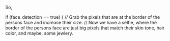 So, 

  if (face_detection == true) {
    // Grab the pixels that are at the border of the persons face and increase their size.
    // Now we have a selfie, where the border of the persons face are just big pixels that match their skin tone, hair color, and maybe, some jewlery.
